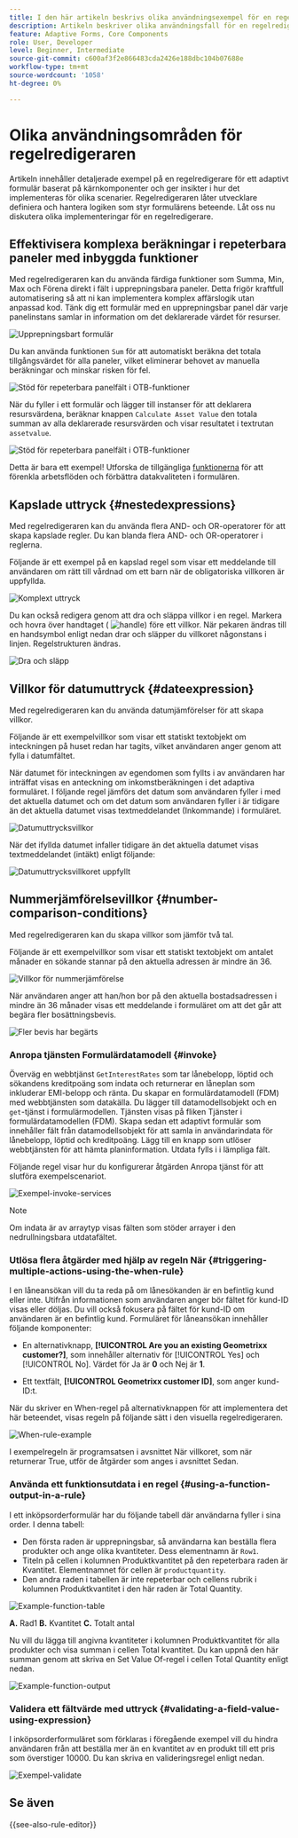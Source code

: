 ```yaml
---
title: I den här artikeln beskrivs olika användningsexempel för en regelredigerare i ett adaptivt formulär baserat på kärnkomponenter.
description: Artikeln beskriver olika användningsfall för en regelredigerare i ett adaptivt formulär baserat på kärnkomponenter.
feature: Adaptive Forms, Core Components
role: User, Developer
level: Beginner, Intermediate
source-git-commit: c600af3f2e866483cda2426e188dbc104b07688e
workflow-type: tm+mt
source-wordcount: '1058'
ht-degree: 0%

---
```



# Olika användningsområden för regelredigeraren

Artikeln innehåller detaljerade exempel på en regelredigerare för ett adaptivt formulär baserat på kärnkomponenter och ger insikter i hur det implementeras för olika scenarier. Regelredigeraren låter utvecklare definiera och hantera logiken som styr formulärens beteende.
Låt oss nu diskutera olika implementeringar för en regelredigerare.


## Effektivisera komplexa beräkningar i repeterbara paneler med inbyggda funktioner

Med regelredigeraren kan du använda färdiga funktioner som Summa, Min, Max och Förena direkt i fält i upprepningsbara paneler. Detta frigör kraftfull automatisering så att ni kan implementera komplex affärslogik utan anpassad kod.
Tänk dig ett formulär med en upprepningsbar panel där varje panelinstans samlar in information om det deklarerade värdet för resurser.

![Upprepningsbart formulär](/help/forms/assets/ootb-function-support-repeatable-panel-form.png)

Du kan använda funktionen `Sum` för att automatiskt beräkna det totala tillgångsvärdet för alla paneler, vilket eliminerar behovet av manuella beräkningar och minskar risken för fel.

![Stöd för repeterbara panelfält i OTB-funktioner](/help/forms/assets/ootb-function-support-repeatable-panel.png)

När du fyller i ett formulär och lägger till instanser för att deklarera resursvärdena, beräknar knappen `Calculate Asset Value` den totala summan av alla deklarerade resursvärden och visar resultatet i textrutan `assetvalue`.

![Stöd för repeterbara panelfält i OTB-funktioner](/help/forms/assets/ootb-function-support-repeatable-panel-form-preview.png)

Detta är bara ett exempel! Utforska de tillgängliga [funktionerna](#b-form-objects-and-functions-br) för att förenkla arbetsflöden och förbättra datakvaliteten i formulären.

## Kapslade uttryck {#nestedexpressions}

Med regelredigeraren kan du använda flera AND- och OR-operatorer för att skapa kapslade regler. Du kan blanda flera AND- och OR-operatorer i reglerna.

Följande är ett exempel på en kapslad regel som visar ett meddelande till användaren om rätt till vårdnad om ett barn när de obligatoriska villkoren är uppfyllda.

![Komplext uttryck](assets/complexexpression.png)

Du kan också redigera genom att dra och släppa villkor i en regel. Markera och hovra över handtaget ( ![handle](assets/drag-handle.svg)) före ett villkor. När pekaren ändras till en handsymbol enligt nedan drar och släpper du villkoret någonstans i linjen. Regelstrukturen ändras.

![Dra och släpp](assets/drag-and-drop.png)

## Villkor för datumuttryck {#dateexpression}

Med regelredigeraren kan du använda datumjämförelser för att skapa villkor.

Följande är ett exempelvillkor som visar ett statiskt textobjekt om inteckningen på huset redan har tagits, vilket användaren anger genom att fylla i datumfältet.

När datumet för inteckningen av egendomen som fyllts i av användaren har inträffat visas en anteckning om inkomstberäkningen i det adaptiva formuläret. I följande regel jämförs det datum som användaren fyller i med det aktuella datumet och om det datum som användaren fyller i är tidigare än det aktuella datumet visas textmeddelandet (Inkommande) i formuläret.

![Datumuttrycksvillkor](assets/dateexpressioncondition.png)

När det ifyllda datumet infaller tidigare än det aktuella datumet visas textmeddelandet (intäkt) enligt följande:

![Datumuttrycksvillkoret uppfyllt](assets/dateexpressionconditionmet.png)

## Nummerjämförelsevillkor {#number-comparison-conditions}

Med regelredigeraren kan du skapa villkor som jämför två tal.

Följande är ett exempelvillkor som visar ett statiskt textobjekt om antalet månader en sökande stannar på den aktuella adressen är mindre än 36.

![Villkor för nummerjämförelse](assets/numbercomparisoncondition.png)

När användaren anger att han/hon bor på den aktuella bostadsadressen i mindre än 36 månader visas ett meddelande i formuläret om att det går att begära fler bosättningsbevis.

![Fler bevis har begärts](assets/additionalproofrequested.png)

<!-- ## Impact of rule editor on existing scripts {#impact-of-rule-editor-on-existing-scripts}

In [!DNL Experience Manager Forms] versions prior to [!DNL Experience Manager 6.1 Forms] feature pack 1, form authors and developers used to write expressions in the Scripts tab of the Edit component dialog to add dynamic behavior to Adaptive Forms. The Scripts tab is now replaced by the rule editor.

Any scripts or expressions that you must have written in the Scripts tab are available in the rule editor. While you cannot view or edit them in visual editor, if you are a part of the forms-power-users group you can edit scripts in code editor. -->

### Anropa tjänsten Formulärdatamodell {#invoke}

Överväg en webbtjänst `GetInterestRates` som tar lånebelopp, löptid och sökandens kreditpoäng som indata och returnerar en låneplan som inkluderar EMI-belopp och ränta. Du skapar en formulärdatamodell (FDM) med webbtjänsten som datakälla. Du lägger till datamodellsobjekt och en `get`-tjänst i formulärmodellen. Tjänsten visas på fliken Tjänster i formulärdatamodellen (FDM). Skapa sedan ett adaptivt formulär som innehåller fält från datamodellsobjekt för att samla in användarindata för lånebelopp, löptid och kreditpoäng. Lägg till en knapp som utlöser webbtjänsten för att hämta planinformation. Utdata fylls i i lämpliga fält.

Följande regel visar hur du konfigurerar åtgärden Anropa tjänst för att slutföra exempelscenariot.

![Exempel-invoke-services](assets/example-invoke-services.png)

>[!NOTE]
>
>Om indata är av arraytyp visas fälten som stöder arrayer i den nedrullningsbara utdatafältet.

### Utlösa flera åtgärder med hjälp av regeln När {#triggering-multiple-actions-using-the-when-rule}

I en låneansökan vill du ta reda på om lånesökanden är en befintlig kund eller inte. Utifrån informationen som användaren anger bör fältet för kund-ID visas eller döljas. Du vill också fokusera på fältet för kund-ID om användaren är en befintlig kund. Formuläret för låneansökan innehåller följande komponenter:

* En alternativknapp, **[!UICONTROL Are you an existing Geometrixx customer?]**, som innehåller alternativ för [!UICONTROL Yes] och [!UICONTROL No]. Värdet för Ja är **0** och Nej är **1**.

* Ett textfält, **[!UICONTROL Geometrixx customer ID]**, som anger kund-ID:t.

När du skriver en When-regel på alternativknappen för att implementera det här beteendet, visas regeln på följande sätt i den visuella regelredigeraren.

![When-rule-example](assets/when-rule-example.png)

I exempelregeln är programsatsen i avsnittet När villkoret, som när returnerar True, utför de åtgärder som anges i avsnittet Sedan.

<!-- The rule appears as follows in the code editor.

![when-rule-example-code](assets/when-rule-example-code.png) 

Rule in the code editor -->

### Använda ett funktionsutdata i en regel {#using-a-function-output-in-a-rule}

I ett inköpsorderformulär har du följande tabell där användarna fyller i sina order. I denna tabell:

* Den första raden är upprepningsbar, så användarna kan beställa flera produkter och ange olika kvantiteter. Dess elementnamn är `Row1`.
* Titeln på cellen i kolumnen Produktkvantitet på den repeterbara raden är Kvantitet. Elementnamnet för cellen är `productquantity`.
* Den andra raden i tabellen är inte repeterbar och cellens rubrik i kolumnen Produktkvantitet i den här raden är Total Quantity.

![Example-function-table](assets/example-function-table.png)

**A.** Rad1 **B.** Kvantitet **C.** Totalt antal

Nu vill du lägga till angivna kvantiteter i kolumnen Produktkvantitet för alla produkter och visa summan i cellen Total kvantitet. Du kan uppnå den här summan genom att skriva en Set Value Of-regel i cellen Total Quantity enligt nedan.

![Example-function-output](assets/example-function-output.png)

### Validera ett fältvärde med uttryck {#validating-a-field-value-using-expression}

I inköpsorderformuläret som förklaras i föregående exempel vill du hindra användaren från att beställa mer än en kvantitet av en produkt till ett pris som överstiger 10000. Du kan skriva en valideringsregel enligt nedan.

![Exempel-validate](assets/example-validate.png)

## Se även

{{see-also-rule-editor}}